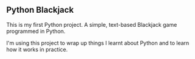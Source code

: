 ## Python Blackjack

This is my first Python project. A simple, text-based Blackjack game programmed in Python.

I'm using this project to wrap up things I learnt about Python and to learn how it works in practice.
